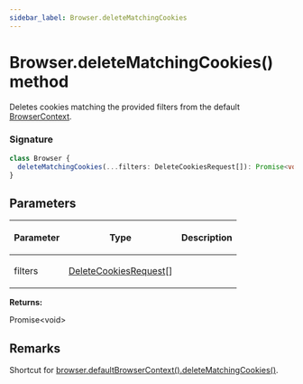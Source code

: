 ```yaml
---
sidebar_label: Browser.deleteMatchingCookies
---
```


# Browser.deleteMatchingCookies() method

Deletes cookies matching the provided filters from the default [BrowserContext](./puppeteer.browsercontext.md).

### Signature

```typescript
class Browser {
  deleteMatchingCookies(...filters: DeleteCookiesRequest[]): Promise<void>;
}
```

## Parameters

<table><thead><tr><th>

Parameter

</th><th>

Type

</th><th>

Description

</th></tr></thead>
<tbody><tr><td>

filters

</td><td>

[DeleteCookiesRequest](./puppeteer.deletecookiesrequest.md)\[\]

</td><td>

</td></tr>
</tbody></table>

**Returns:**

Promise&lt;void&gt;

## Remarks

Shortcut for [browser.defaultBrowserContext().deleteMatchingCookies()](./puppeteer.browsercontext.deletematchingcookies.md).
